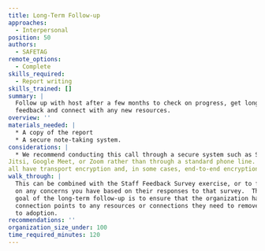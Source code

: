 ```yaml
---
title: Long-Term Follow-up
approaches:
  - Interpersonal
position: 50
authors:
  - SAFETAG
remote_options:
  - Complete
skills_required:
  - Report writing
skills_trained: []
summary: |
  Follow up with host after a few months to check on progress, get long-term
  feedback and connect with any new resources.
overview: ''
materials_needed: |
  * A copy of the report
  * A secure note-taking system.
considerations: |
  * We recommend conducting this call through a secure system such as Signal call,
Jitsi, Google Meet, or Zoom rather than through a standard phone line. The former
all have transport encryption and, in some cases, end-to-end encryption as well.
walk_through: |
  This can be combined with the Staff Feedback Survey exercise, or to follow up
  on any concerns you have based on their responses to that survey.  The main
  goal of the long-term follow-up is to ensure that the organization has ongoing
  connection points to any resources or connections they need to remove barriers
  to adoption.
recommendations: ''
organization_size_under: 100
time_required_minutes: 120
---
```

